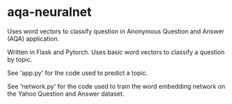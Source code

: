 # aqa-neuralnet
Uses word vectors to classify question in Anonymous Question and Answer (AQA) application.

Written in Flask and Pytorch.  Uses basic word vectors to classify a question by topic.

See 'app.py' for the code used to predict a topic.  

See 'network.py' for the code used to train the word embedding network on the Yahoo Question and Answer dataset.
